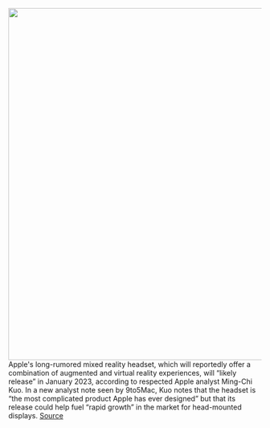 <img src='https://cdn.vox-cdn.com/thumbor/4Ttk-xcgZP4C5q4xOEou3GAWbdE=/0x0:2040x1360/1200x800/filters:focal(857x517:1183x843)/cdn.vox-cdn.com/uploads/chorus_image/image/71011373/acastro_180604_1777_apple_wwdc_0001.0.jpg' width='700px' /><br/>
Apple's long-rumored mixed reality headset, which will reportedly offer a combination of augmented and virtual reality experiences, will “likely release” in January 2023, according to respected Apple analyst Ming-Chi Kuo. In a new analyst note seen by 9to5Mac, Kuo notes that the headset is “the most complicated product Apple has ever designed” but that its release could help fuel “rapid growth” in the market for head-mounted displays.
<a href='https://www.theverge.com/2022/6/24/23181334/apples-ar-vr-headset-january-2023-ming-chi-kuo-release-date-prediction'> Source <a/>